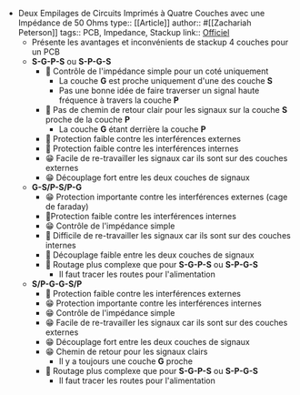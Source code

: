 - Deux Empilages de Circuits Imprimés à Quatre Couches avec une Impédance de 50 Ohms
  type:: [[Article]]
  author:: #[[Zachariah Peterson]]
  tags:: PCB, Impedance, Stackup
  link:: [Officiel](https://resources.altium.com/fr/p/two-alternative-4-layer-pcb-stackups-50-ohms-impedance)
	- Présente les avantages et inconvénients de stackup 4 couches pour un PCB
	- **S-G-P-S** ou **S-P-G-S**
		- 🤬 Contrôle de l'impédance simple pour un coté uniquement
			- La couche **G** est proche uniquement d'une des couche **S**
			- Pas une bonne idée de faire traverser un signal haute fréquence à travers la couche **P**
		- 🤬 Pas de chemin de retour clair pour les signaux sur la couche **S** proche de la couche **P**
			- La couche **G** étant derrière la couche **P**
		- 🤬 Protection faible contre les interférences externes
		- 🤬 Protection faible contre les interférences internes
		- 😁 Facile de re-travailler les signaux car ils sont sur des couches externes
		- 😁 Découplage fort entre les deux couches de signaux
	- **G-S/P-S/P-G**
		- 😁 Protection importante contre les interférences externes (cage de faraday)
		- 🤬Protection faible contre les interférences internes
		- 😁 Contrôle de l'impédance simple
		- 🤬 Difficile de re-travailler les signaux car ils sont sur des couches internes
		- 🤬 Découplage faible entre les deux couches de signaux
		- 🤬 Routage plus complexe que pour **S-G-P-S** ou **S-P-G-S**
			- Il faut tracer les routes pour l'alimentation
	- **S/P-G-G-S/P**
		- 🤬 Protection faible contre les interférences externes
		- 😁 Protection importante contre les interférences internes
		- 😁 Contrôle de l'impédance simple
		- 😁 Facile de re-travailler les signaux car ils sont sur des couches externes
		- 😁 Découplage fort entre les deux couches de signaux
		- 😁 Chemin de retour pour les signaux clairs
			- Il y a toujours une couche **G** proche
		- 🤬 Routage plus complexe que pour **S-G-P-S** ou **S-P-G-S**
			- Il faut tracer les routes pour l'alimentation